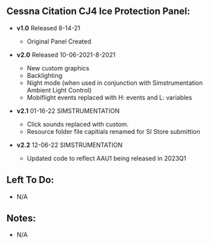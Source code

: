 ## Cessna Citation CJ4 Ice Protection Panel:
- **v1.0** 
  Released 8-14-21
	- Original Panel Created

- **v2.0** 
  Released 10-06-2021-8-2021
	- New custom graphics
	- Backlighting
	- Night mode (when used in conjunction with Simstrumentation Ambient Light Control)
	- Mobiflight events replaced with H: events and L: variables
- **v2.1** 01-16-22 SIMSTRUMENTATION 
    - Click sounds replaced with custom.
    - Resource folder file capitials renamed for SI Store submittion  
- **v2.2** 12-06-22 SIMSTRUMENTATION 
    - Updated code to reflect AAU1 being released in 2023Q1	

## Left To Do:
- N/A

## Notes:
- N/A	